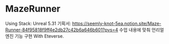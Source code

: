 # MazeRunner

 Using Stack: Unreal 5.31
 기획서: https://seemly-knot-5ea.notion.site/Maze-Runner-84f95818f9ff4e2db27c42b6a646b601?pvs=4
 수업 내용에 맞춰 언리얼 엔진 기능 구현
 With Eteverse.
